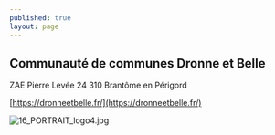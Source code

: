 ```yaml
---
published: true
layout: page
---
```

## Communauté de communes Dronne et Belle

ZAE Pierre Levée 
24 310 Brantôme en Périgord

[https://dronneetbelle.fr/](https://dronneetbelle.fr/)

![16_PORTRAIT_logo4.jpg]({{site.baseurl}}/data/images/16/portrait/16_PORTRAIT_logo4.jpg)